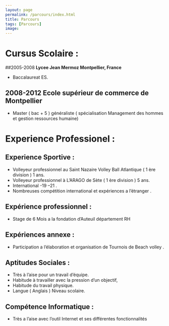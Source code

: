 ```yaml
---
layout: page
permalink: /parcours/index.html
title: Parcours
tags: [Parcours]
image:
---
```

# Cursus Scolaire :

##2005-2008 **Lycee Jean Mermoz 	Montpellier, France**

- Baccalaureat ES.


## 2008-2012 **Ecole supérieur de commerce de Montpellier**

- Master ( bac + 5 ) généraliste ( spécialisation Management des hommes et gestion ressources humaine)

# Experience Professionel :

## Experience Sportive :  
- Volleyeur professionnel au Saint Nazaire Volley Ball Atlantique ( 1 ère division ) 1 ans.
- Volleyeur professionnel à L’ARAGO de Sète ( 1 ère division ) 5 ans.
- International -19 –21 .
- Nombreuses compétition international et expériences a l’étranger .

## Expérience professionnel :
- Stage de 6 Mois a la fondation d’Auteuil département RH

## Expériences annexe :
- Participation a l’élaboration et organisation de Tournois de Beach volley .

## Aptitudes Sociales :
- Très à l’aise pour un travail d’équipe.
- Habitude à travailler avec la pression d’un objectif,
- Habitude du travail physique.
- Langue ( Anglais ) Niveau scolaire.

## Compétence Informatique :  
- Très a l’aise avec l’outil Internet et ses différentes fonctionnalités
